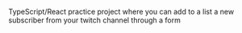 TypeScript/React practice project where you can add to a list a new subscriber from your twitch channel through a form
